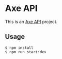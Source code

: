 # Axe API

This is an [Axe API](https://axe-api.com/getting-started/introduction/) project.

## Usage

```
$ npm install
$ npm run start:dev
```
